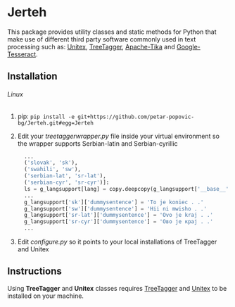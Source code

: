 # Jerteh
This package provides utility classes and static methods for Python that make use of different third party software commonly used in text processing such as: [Unitex](https://unitexgramlab.org/), [TreeTagger](https://www.cis.uni-muenchen.de/~schmid/tools/TreeTagger/), [Apache-Tika](https://tika.apache.org/) and [Google-Tesseract](https://opensource.google/projects/tesseract). 

## Installation
###### Linux
1. pip: `pip install -e git+https://github.com/petar-popovic-bg/Jerteh.git#egg=Jerteh`

2. Edit your *treetaggerwrapper.py* file inside your virtual environment so the wrapper supports Serbian-latin and Serbian-cyrillic
    ```python
      ...
      ('slovak', 'sk'),
      ('swahili', 'sw'),
      ('serbian-lat', 'sr-lat'),
      ('serbian-cyr', 'sr-cyr')]:
      ls = g_langsupport[lang] = copy.deepcopy(g_langsupport['__base__'])
      ...
      g_langsupport['sk']['dummysentence'] = 'To je koniec . .'
      g_langsupport['sw']['dummysentence'] = 'Hii ni mwisho . .'
      g_langsupport['sr-lat']['dummysentence'] = 'Ovo je kraj . .'
      g_langsupport['sr-cyr']['dummysentence'] = 'Ово је крај . .'
      ...
    ```

3. Edit *configure.py* so it points to your local installations of TreeTagger and Unitex
## Instructions
Using **TreeTagger** and **Unitex** classes requires [TreeTagger](https://www.cis.uni-muenchen.de/~schmid/tools/TreeTagger/) and [Unitex](https://unitexgramlab.org/) to be installed on your machine.
